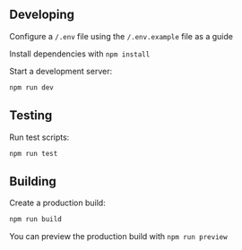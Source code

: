 ## Developing

Configure a `/.env` file using the `/.env.example` file as a guide

Install dependencies with `npm install`

Start a development server:

```bash
npm run dev
```


## Testing

Run test scripts:

```bash
npm run test
```


## Building

Create a production build:

```bash
npm run build
```

You can preview the production build with `npm run preview`